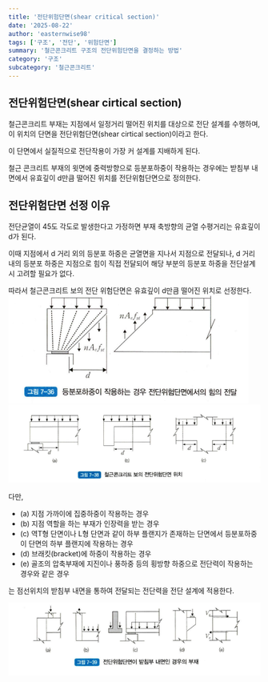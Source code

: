 ```yaml
---
title: '전단위험단면(shear critical section)'
date: '2025-08-22'
author: 'easternwise98'
tags: ['구조', '전단', '위험단면']
summary: '철근콘크리트 구조의 전단위험단면을 결정하는 방법'
category: '구조'
subcategory: '철근콘크리트'
---
```


## 전단위험단면(shear cirtical section)

철근콘크리트 부재는 지점에서 일정거리 떨어진 위치를 대상으로 전단 설계를 수행하며, 이 위치의 단면을 전단위험단면(shear cirtical section)이라고 한다.

이 단면에서 실질적으로 전단작용이 가장 커 설계를 지배하게 된다. 

철근 콘크리트 부재의 윗면에 중력방향으로 등분포하중이 작용하는 경우에는 받침부 내면에서 유효깊이 d만큼 떨어진 위치를 전단위험단면으로 정의한다. 


## 전단위험단면 선정 이유

전단균열이 45도 각도로 발생한다고 가정하면 부재 축방향의 균열 수평거리는 유효깊이 d가 된다. 

이때 지점에서 d 거리 외의 등분포 하중은 균열면을 지나서 지점으로 전달되나, d 거리 내의 등분포 하중은 지점으로 힘이 직접 전달되어 해당 부분의 등분포 하중을 전단설계 시 고려할 필요가 없다. 

따라서 철근콘크리트 보의 전단 위험단면은 유효깊이 d만큼 떨어진 위치로 선정한다. 
![alt text](/images/shear-critical-section-1.png)
![alt text](/images/shear-critical-section-2.png)

다만, 
- (a) 지점 가까이에 집중하중이 작용하는 경우
- (b) 지점 역할을 하는 부재가 인장력을 받는  경우
- (c) 역T형 단면이나 L형 단면과 같이 하부 플랜지가 존재하는 단면에서 등분포하중이 단면의 하부 플랜지에 작용하는 경우
- (d) 브래킷(bracket)에 하중이 작용하는 경우
- (e) 골조의 압축부재에  지진이나 풍하중 등의 횡방향 하중으로 전단력이 작용하는 경우와 같은 경우

는 점선위치의 받침부 내면을 통하여 전달되는 전단력을 전단 설계에 적용한다.

![alt text](/images/shear-critical-section-exceptions.png)